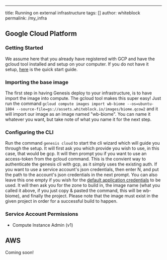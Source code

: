 ---
title: Running on external infrastructure
tags: []
author: whiteblock
permalink: /my_infra

## Google Cloud Platform

### Getting Started
We assume here that you already have registered with GCP and have the gcloud tool installed and setup on your computer. If you do not have it setup, [here](https://cloud.google.com/functions/docs/quickstart) is the quick start guide.

### Importing the base image
The first step in having Genesis deploy to your infrastructure, is to have import the image into compute.
The gcloud tool makes this super easy! Just run the command `gcloud compute images import wb-biome --os=ubuntu-1804 --source-file=gs://assets.whiteblock.io/images/biome.qcow2` and it will import our image as an image named "wb-biome". You can name it whatever you want, but take note of what you name it for the next step.

### Configuring the CLI
Run the command `genesis cloud` to start the cli wizard which will guide you through the setup.
It will first ask you which provide you wish to use, in this case, that would be gcp.
It will then prompt you if you want to use an access-token from the gcloud command. This is the convient way to authenticate the genesis cli with gcp, as it simply uses the existing auth. If you want to use a service account's json credentials, then enter N, and put the path to the account's json credentials in the next prompt. You can also leave this one empty if you wish for the [default application credentials](https://cloud.google.com/sdk/gcloud/reference/auth/application-default) to be used. 
It will then ask you for the zone to build in, the image name (what you called it above, if you just copy & pasted the command, this will be wb-biome), and finally the project. Please note that the image must exist in the given project in order for a successful build to happen.

### Service Account Permissions

* Compute Instance Admin (v1)

## AWS
Coming soon!